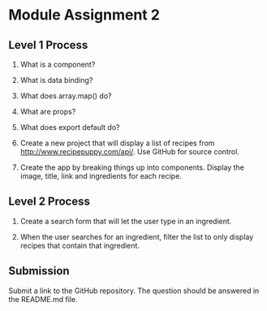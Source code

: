 # Module Assignment 2

## Level 1 Process

1. What is a component?

2. What is data binding?
3. What does array.map() do?
4. What are props?
5. What does export default do?

6. Create a new project that will display a list of recipes from http://www.recipepuppy.com/api/.  Use GitHub for source control.
7. Create the app by breaking things up into components. Display the image, title, link and ingredients for each recipe.

## Level 2 Process

1. Create a search form that will let the user type in an ingredient.
   
2. When the user searches for an ingredient, filter the list to only display recipes that contain that ingredient.

## Submission

Submit a link to the GitHub repository.   The question should be answered in the README.md file.
